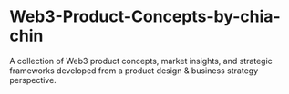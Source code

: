 # Web3-Product-Concepts-by-chia-chin
A collection of Web3 product concepts, market insights, and strategic frameworks developed from a product design &amp; business strategy perspective.
